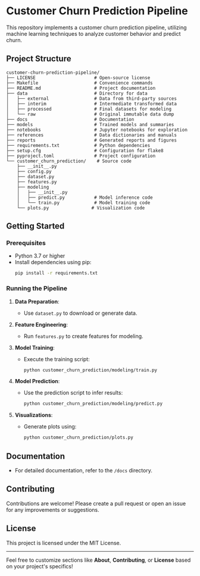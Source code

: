 # Customer Churn Prediction Pipeline

This repository implements a customer churn prediction pipeline, utilizing machine learning techniques to analyze customer behavior and predict churn.

## Project Structure

```
customer-churn-prediction-pipeline/
├── LICENSE                      # Open-source license
├── Makefile                     # Convenience commands
├── README.md                    # Project documentation
├── data                         # Directory for data
│   ├── external                 # Data from third-party sources
│   ├── interim                  # Intermediate transformed data
│   ├── processed                # Final datasets for modeling
│   └── raw                      # Original immutable data dump
├── docs                         # Documentation
├── models                       # Trained models and summaries
├── notebooks                    # Jupyter notebooks for exploration
├── references                   # Data dictionaries and manuals
├── reports                      # Generated reports and figures
├── requirements.txt             # Python dependencies
├── setup.cfg                    # Configuration for flake8
├── pyproject.toml               # Project configuration
└── customer_churn_prediction/    # Source code
    ├── __init__.py             
    ├── config.py               
    ├── dataset.py              
    ├── features.py             
    ├── modeling                 
    │   ├── __init__.py         
    │   ├── predict.py           # Model inference code
    │   └── train.py             # Model training code
    └── plots.py                # Visualization code
```

## Getting Started

### Prerequisites

- Python 3.7 or higher
- Install dependencies using pip:
  ```bash
  pip install -r requirements.txt
  ```

### Running the Pipeline

1. **Data Preparation**: 
   - Use `dataset.py` to download or generate data.
  
2. **Feature Engineering**:
   - Run `features.py` to create features for modeling.

3. **Model Training**:
   - Execute the training script:
     ```bash
     python customer_churn_prediction/modeling/train.py
     ```

4. **Model Prediction**:
   - Use the prediction script to infer results:
     ```bash
     python customer_churn_prediction/modeling/predict.py
     ```

5. **Visualizations**:
   - Generate plots using:
     ```bash
     python customer_churn_prediction/plots.py
     ```

## Documentation

- For detailed documentation, refer to the `/docs` directory.

## Contributing

Contributions are welcome! Please create a pull request or open an issue for any improvements or suggestions.

## License

This project is licensed under the MIT License.

---

Feel free to customize sections like **About**, **Contributing**, or **License** based on your project's specifics!